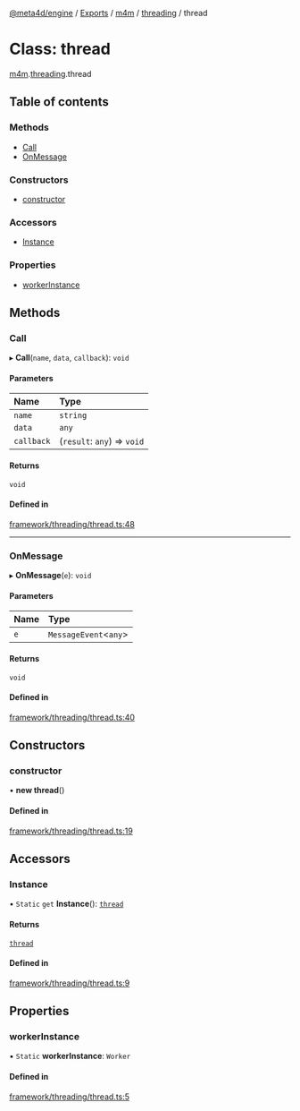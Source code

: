 [@meta4d/engine](../README.md) / [Exports](../modules.md) / [m4m](../modules/m4m.md) / [threading](../modules/m4m.threading.md) / thread

# Class: thread

[m4m](../modules/m4m.md).[threading](../modules/m4m.threading.md).thread

## Table of contents

### Methods

- [Call](m4m.threading.thread.md#call)
- [OnMessage](m4m.threading.thread.md#onmessage)

### Constructors

- [constructor](m4m.threading.thread.md#constructor)

### Accessors

- [Instance](m4m.threading.thread.md#instance)

### Properties

- [workerInstance](m4m.threading.thread.md#workerinstance)

## Methods

### Call

▸ **Call**(`name`, `data`, `callback`): `void`

#### Parameters

| Name | Type |
| :------ | :------ |
| `name` | `string` |
| `data` | `any` |
| `callback` | (`result`: `any`) => `void` |

#### Returns

`void`

#### Defined in

[framework/threading/thread.ts:48](https://github.com/meta4d-me/meta4d-engine/blob/cf6bfe6/src/framework/threading/thread.ts#L48)

___

### OnMessage

▸ **OnMessage**(`e`): `void`

#### Parameters

| Name | Type |
| :------ | :------ |
| `e` | `MessageEvent`<`any`\> |

#### Returns

`void`

#### Defined in

[framework/threading/thread.ts:40](https://github.com/meta4d-me/meta4d-engine/blob/cf6bfe6/src/framework/threading/thread.ts#L40)

## Constructors

### constructor

• **new thread**()

#### Defined in

[framework/threading/thread.ts:19](https://github.com/meta4d-me/meta4d-engine/blob/cf6bfe6/src/framework/threading/thread.ts#L19)

## Accessors

### Instance

• `Static` `get` **Instance**(): [`thread`](m4m.threading.thread.md)

#### Returns

[`thread`](m4m.threading.thread.md)

#### Defined in

[framework/threading/thread.ts:9](https://github.com/meta4d-me/meta4d-engine/blob/cf6bfe6/src/framework/threading/thread.ts#L9)

## Properties

### workerInstance

▪ `Static` **workerInstance**: `Worker`

#### Defined in

[framework/threading/thread.ts:5](https://github.com/meta4d-me/meta4d-engine/blob/cf6bfe6/src/framework/threading/thread.ts#L5)
